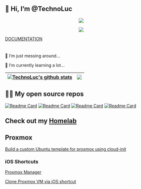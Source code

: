 ## 👋 Hi, I’m @TechnoLuc

<p align="center">
  <a href="[https://skillicons.dev](https://github.com/Jurredr/github-widgetbox)">
    <img src="https://github-widgetbox.vercel.app/api/profile?username=technoluc&data=followers,repositories,stars,commits" />
  </a>
</p>

<p align="center">
  <a href="https://skillicons.dev">
    <img src="https://skillicons.dev/icons?i=bash,cloudflare,docker,git,github,jenkins,linux,md,nginx,powershell,py,raspberrypi,stackoverflow,vscode" />
  </a>
</p>

[DOCUMENTATION](https://technoluc.github.io)

#
👀 I’m just messing around...

🌱 I’m currently learning a lot...

<!-- 📫 You can reach me via [Discord](https://discord.gg/kvvndsWGmT) -->

| <a href="https://github.com/technoluc/github-readme-stats"><img align="center" src="https://github-readme-stats.vercel.app/api?username=technoluc&show_icons=true&include_all_commits=true&theme=buefy&hide_border=true&count_private=true" alt="TechnoLuc's github stats" /></a> | <a href="https://github.com/technoluc/github-readme-stats"><img align="center" src="https://github-readme-stats.vercel.app/api/top-langs/?username=technoluc&langs_count=9&layout=compact&theme=buefy&hide_border=true" /></a> |
| ------------- | ------------- |

<!-- [![Anurag's GitHub stats](https://github-readme-stats.vercel.app/api?username=technoluc)](https://github.com/anuraghazra/github-readme-stats) -->

## 🧑‍💻 My open source repos

[![Readme Card](https://github-readme-stats.vercel.app/api/pin/?username=technoluc&repo=technoluc.github.io&theme=buefy)](https://github.com/technoluc/technoluc.github.io.git)
[![Readme Card](https://github-readme-stats.vercel.app/api/pin/?username=technoluc&repo=dotfiles&theme=buefy)](https://github.com/technoluc/dotfiles.git)
[![Readme Card](https://github-readme-stats.vercel.app/api/pin/?username=technoluc&repo=recycle-bin-themes&theme=buefy)](https://github.com/technoluc/recycle-bin-themes.git)
[![Readme Card](https://github-readme-stats.vercel.app/api/pin/?username=technoluc&repo=winutil&theme=buefy)](https://github.com/technoluc/winutil.git)



<!---
technoluc/technoluc is a ✨ special ✨ repository because its `README.md` (this file) appears on your GitHub profile.
You can click the Preview link to take a look at your changes.
--->

## Check out my [Homelab](https://github.com/technoluc/homelab.git)

## Proxmox

[Build a custom Ubuntu template for proxmox using cloud-init](proxmox/README.md)


### iOS Shortcuts

[Proxmox Manager](https://www.icloud.com/shortcuts/216466a5361d475090f787211297767e)

[Clone Proxmox VM via iOS shortcut](https://www.icloud.com/shortcuts/afc4686b36cf41b5bc62e10215a351bc)




